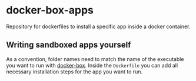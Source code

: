 # docker-box-apps

Repository for dockerfiles to install a specific app inside a docker container.

## Writing sandboxed apps yourself

As a convention, folder names need to match the name of the executable you want
to run with [docker-box](https://github.com/compose-us-research/docker-box). 
Inside the `Dockerfile` you can add all necessary installation steps for the app
you want to run.
